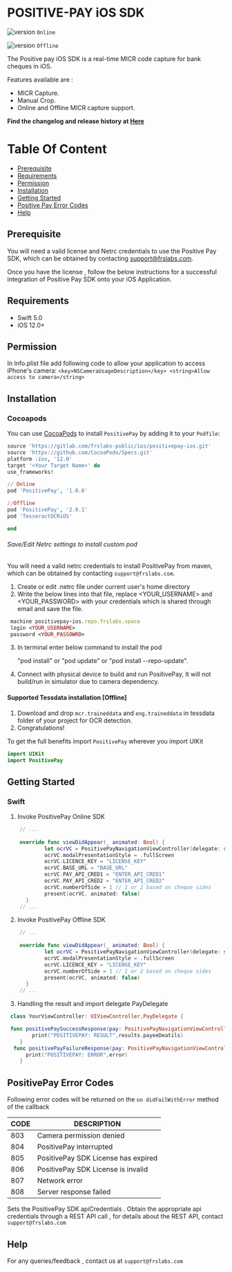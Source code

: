 # POSITIVE-PAY iOS SDK
![version](https://img.shields.io/badge/version-v1.0.0-blue) ```Online```

![version](https://img.shields.io/badge/version-v2.0.1-blue) ```Offline```


The Positive pay iOS SDK is a real-time MICR code capture for bank cheques in iOS.

Features available are :
- MICR Capture.
- Manual Crop.
- Online and Offline MICR capture support.

**Find the changelog and release history at [Here](CHANGELOG.md)**

# Table Of Content

- [Prerequisite](#prerequisite)
- [Requirements](#requirements)
- [Permission](#permission)
- [Installation](#installation)
- [Getting Started](#getting-started)
- [Positive Pay Error Codes](#positivepay-error-codes)
- [Help](#help)

## Prerequisite

You will need a valid license and Netrc credentials to use the Positive Pay SDK, which can be obtained by contacting support@frslabs.com. 

Once you have the license , follow the below instructions for a successful integration of Positive Pay SDK onto your iOS Application.

## Requirements

- Swift 5.0
- iOS 12.0+

## Permission

In Info.plist file add following code to allow your application to access iPhone's camera:
``<key>NSCameraUsageDescription</key>
<string>Allow access to camera</string>``

## Installation

### Cocoapods


You can use [CocoaPods](http://cocoapods.org/) to install `PositivePay` by adding it to your `Podfile`:

```ruby
source 'https://gitlab.com/frslabs-public/ios/positivepay-ios.git'
source 'https://github.com/CocoaPods/Specs.git'
platform :ios, '12.0'
target '<Your Target Name>' do
use_frameworks!

// Online
pod 'PositivePay', '1.0.0' 

//Offline
pod 'PositivePay', '2.0.1' 
pod 'TesseractOCRiOS'

end
```

###### Save/Edit Netrc settings to install custom pod

You will need a valid netrc credentials to install PositivePay from maven, which can be obtained by contacting `support@frslabs.com`. 

1. Create or edit .netrc file under current user's home directory
2. Write the below lines into that file, replace <YOUR_USERNAME> and <YOUR_PASSWORD> with your credentials which is shared through email and save the file.
```ruby
 machine positivepay-ios.repo.frslabs.space
 login <YOUR_USERNAME>
 password <YOUR_PASSOWRD>
```
3. In terminal enter below command to install the pod

   "pod install" or "pod update" or "pod install --repo-update".

4. Connect with physical device to build and run PositivePay, It will not build/run in simulator due to camera dependency.

#### Supported Tessdata installation [Offline]
1. Download and drop ```mcr.traineddata``` and ```eng.traineddata``` in tessdata folder of your project for OCR detection.
2. Congratulations! 

To get the full benefits import `PositivePay` wherever you import UIKit

``` swift
import UIKit
import PositivePay
```

## Getting Started

### Swift

1. Invoke PositivePay Online SDK

```swift
    // ...
    
    override func viewDidAppear(_ animated: Bool) {
            let ocrVC = PositivePayNavigationViewController(delegate: self)
            ocrVC.modalPresentationStyle = .fullScreen
            ocrVC.LICENCE_KEY = "LICENSE_KEY"
            ocrVC.BASE_URL = "BASE_URL"
            ocrVC.PAY_API_CRED1 = "ENTER_API_CRED1"
            ocrVC.PAY_API_CRED2 = "ENTER_API_CRED2"
            ocrVC.numberOfSide = 1 // 1 or 2 based on cheque sides
            present(ocrVC, animated: false)
      }
    // ...    
```
2. Invoke PositivePay Offline SDK

```swift
    // ...
    
    override func viewDidAppear(_ animated: Bool) {
            let ocrVC = PositivePayNavigationViewController(delegate: self)
            ocrVC.modalPresentationStyle = .fullScreen
            ocrVC.LICENCE_KEY = "LICENSE_KEY"
            ocrVC.numberOfSide = 1 // 1 or 2 based on cheque sides
            present(ocrVC, animated: false)
      }
    // ...    
```

3. Handling the result and import delegate PayDelegate

```swift
 class YourViewController: UIViewController,PayDelegate {

 func positivePaySuccessResponse(pay: PositivePayNavigationViewController, didFinishOcrWithResult results: PositivePayResults) {
        print("POSITIVEPAY: RESULT",results.payeeDeatils)  
    }
  func positivePayFailureResponse(pay: PositivePayNavigationViewController, didFailWithError error: String) {
      print("POSITIVEPAY: ERROR",error)
    }
```
  
 ## PositivePay Error Codes

   Following error codes will be returned on the `on didFailWithError` method of the callback

   | CODE | DESCRIPTION                  |
   | ---- | ---------------------------- |
   | 803  | Camera permission denied    |
   | 804  | PositivePay interrupted            |
   | 805  | PositivePay SDK License has expired             |
   | 806  | PositivePay SDK License is invalid             |
   | 807  | Network error               |
   | 808  | Server response failed                  |
   


   Sets the PositivePay SDK apiCredentials . Obtain the appropriate api credentials through a REST API call , for details about     the REST API, contact `support@frslabs.com`


   ## Help
   For any queries/feedback , contact us at `support@frslabs.com` 
